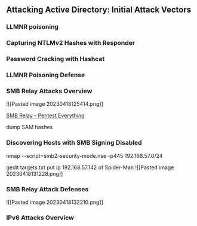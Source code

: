 

## Attacking Active Directory: Initial Attack Vectors

### LLMNR poisoning


### Capturing NTLMv2 Hashes with Responder


### Password Cracking with Hashcat


### LLMNR Poisoning Defense


### SMB Relay Attacks Overview

![[Pasted image 20230418125414.png]]

[SMB Relay - Pentest Everything](https://viperone.gitbook.io/pentest-everything/everything/everything-active-directory/adversary-in-the-middle/smb-relay)

dump SAM hashes

### Discovering Hosts with SMB Signing Disabled

nmap --script=smb2-security-mode.nse -p445 192.168.57.0/24

gedit targets.txt
put ip 192.168.57.142 of Spider-Man
![[Pasted image 20230418131228.png]]


### SMB Relay Attack Defenses
![[Pasted image 20230418132210.png]]


### IPv6 Attacks Overview


